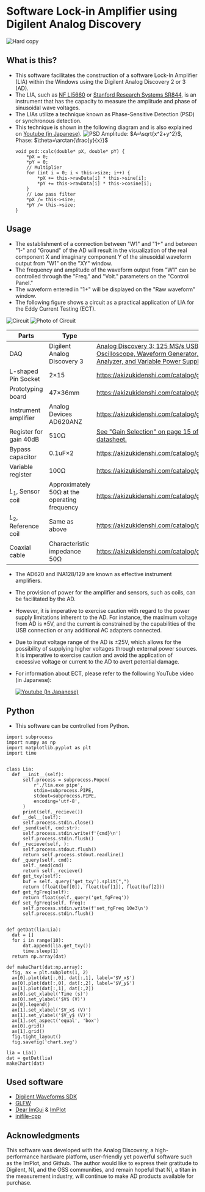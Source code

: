 # Software Lock-in Amplifier using Digilent Analog Discovery
  ![Hard copy](./docs/images/HardCopy.png)
## What is this?
  - This software facilitates the construction of a software Lock-In Amplifier (LIA) within the Windows using the Digilent Analog Discovery 2 or 3 (AD).
  - The LIA, such as [NF LI5660](https://www.nfcorp.co.jp/english/pro/mi/loc/loc/index.html) or [Stanford Research Systems SR844](https://thinksrs.com/products/sr844.html), is an instrument that has the capacity to measure the amplitude and phase of sinusoidal wave voltages.
  - The LIAs utilize a technique known as Phase-Sensitive Detection (PSD) or synchronous detection.
  - This technique is shown in the following diagram and is also explained on [Youtube (in Japanese)](https://www.youtube.com/watch?v=pHyuB1YW4qY).
  ![PSD](./docs/images/PSD.png)
    Amplitude: $A=\sqrt{x^2+y^2}$, Phase: $\theta=\arctan{\frac{y}{x}}$
    ```
    void psd::calc(double* pX, double* pY) {
        *pX = 0;
        *pY = 0;
        // Multiplier
        for (int i = 0; i < this->size; i++) {
            *pX += this->rawData[i] * this->sine[i];
            *pY += this->rawData[i] * this->cosine[i];
        }
        // Low pass filter
        *pX /= this->size;
        *pY /= this->size;
    }
    ```
## Usage
  - The establishment of a connection between "W1" and "1+" and between "1-" and "Ground" of the AD will result in the visualization of the real component X and imaginary component Y of the sinusoidal waveform output from "W1" on the "XY" window.
  - The frequency and amplitude of the waveform output from "W1" can be controlled through the "Freq." and "Volt." parameters on the "Control Panel."
  - The waveform entered in "1+" will be displayed on the "Raw waveform" window.
  - The following figure shows a circuit as a practical application of LIA for the Eddy Current Testing (ECT).
  
  ![Circuit](./docs/images/Circuit.svg)
  ![Photo of Circuit](./docs/images/PhotoOfCircuit.jpg)

  | Parts | Type |  |
  | ---- | ---- | ---- |
  | DAQ | Digilent Analog Discovery 3 | [Analog Discovery 3: 125 MS/s USB Oscilloscope, Waveform Generator, Logic Analyzer, and Variable Power Supply](https://digilent.com/reference/test-and-measurement/analog-discovery-3/start) |
  | L-shaped Pin Socket | 2×15 | https://akizukidenshi.com/catalog/g/g113419/ |
  | Prototyping board |  47×36mm  | https://akizukidenshi.com/catalog/g/g111960/ |
  | Instrument amplifier | Analog Devices AD620ANZ | https://akizukidenshi.com/catalog/g/g113693/ |
  | Register for gain 40dB | 510Ω | [See "Gain Selection" on page 15 of the AD620 datasheet.](https://www.analog.com/media/en/technical-documentation/data-sheets/AD620.pdf) |
  | Bypass capacitor | 0.1uF×2 | https://akizukidenshi.com/catalog/g/g110149/ |
  | Variable register | 100Ω | https://akizukidenshi.com/catalog/g/g117821/ |
  | $L_1$, Sensor coil| Approximately 50Ω at the operating frequency | https://akizukidenshi.com/catalog/g/g116967/ |
  | $L_2$, Reference coil | Same as above | https://akizukidenshi.com/catalog/g/g116967/ |
  | Coaxial cable | Characteristic impedance 50Ω | https://akizukidenshi.com/catalog/g/g116943/|
  
  - The AD620 and INA128/129 are known as effective instrument amplifiers.
  - The provision of power for the amplifier and sensors, such as coils, can be facilitated by the AD.
  - However, it is imperative to exercise caution with regard to the power supply limitations inherent to the AD. For instance, the maximum voltage from AD is ±5V, and the current is constrained by the capabilities of the USB connection or any additional AC adapters connected.
  - Due to input voltage range of the AD is ±25V, which allows for the possibility of supplying higher voltages through external power sources. It is imperative to exercise caution and avoid the application of excessive voltage or current to the AD to avert potential damage.
  - For information about ECT, please refer to the following YouTube video (in Japanese):

    [![Youtube (In Japanese)](./docs/images/ECT.jpg)](https://www.youtube.com/watch?v=P5mSKKPTCwQ)
## Python
  - This software can be controlled from Python.
  ```
  import subprocess
  import numpy as np
  import matplotlib.pyplot as plt
  import time


  class Lia:
    def __init__(self):
        self.process = subprocess.Popen(
            r'./lia.exe pipe',
            stdin=subprocess.PIPE,
            stdout=subprocess.PIPE,
            encoding='utf-8',
        )
        print(self._recieve())
    def __del__(self):
        self.process.stdin.close()
    def _send(self, cmd:str):
        self.process.stdin.write(f'{cmd}\n')
        self.process.stdin.flush()
    def _recieve(self, ):
        self.process.stdout.flush()
        return self.process.stdout.readline()
    def _query(self, cmd):
        self._send(cmd)
        return self._recieve()
    def get_txy(self):
        buf = self._query('get_txy').split(",")
        return (float(buf[0]), float(buf[1]), float(buf[2]))
    def get_fgFreq(self):
        return float(self._query('get_fgFreq'))
    def set_fgFreq(self, freq):
        self.process.stdin.write(f'set_fgFreq 10e3\n')
        self.process.stdin.flush()


  def getDat(lia:Lia):
    dat = []
    for i in range(10):
        dat.append(lia.get_txy())
        time.sleep(1)
    return np.array(dat)

  def makeChart(dat:np.array):
    fig, ax = plt.subplots(1, 2)
    ax[0].plot(dat[:,0], dat[:,1], label='$V_x$')
    ax[0].plot(dat[:,0], dat[:,2], label='$V_y$')
    ax[1].plot(dat[:,1], dat[:,2])
    ax[0].set_xlabel('Time (s)')
    ax[0].set_ylabel('$V$ (V)')
    ax[0].legend()
    ax[1].set_xlabel('$V_x$ (V)')
    ax[1].set_ylabel('$V_y$ (V)')
    ax[1].set_aspect('equal', 'box')
    ax[0].grid()
    ax[1].grid()
    fig.tight_layout()
    fig.savefig('chart.svg')

  lia = Lia()
  dat = getDat(lia)
  makeChart(dat)
  ```
## Used software
  - [Digilent Waveforms SDK](https://digilent.com/reference/software/waveforms/waveforms-sdk/reference-manual)
  - [GLFW](https://www.glfw.org/)
  - [Dear ImGui](https://github.com/ocornut/imgui) & [ImPlot](https://github.com/epezent/implot)
  - [inifile-cpp](https://github.com/Rookfighter/inifile-cpp)
## Acknowledgments
  This software was developed with the Analog Discovery, a high-performance hardware platform, user-friendly yet powerful software such as the ImPlot, and Github. The author would like to express their gratitude to Digilent, NI, and the OSS communities, and remain hopeful that NI, a titan in the measurement industry, will continue to make AD products available for purchase.

